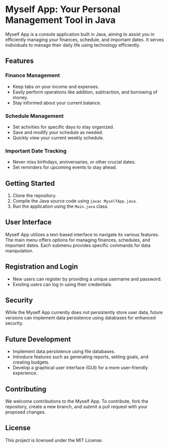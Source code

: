 # Myself App: Your Personal Management Tool in Java

Myself App is a console application built in Java, aiming to assist you in efficiently managing your finances, schedule, and important dates. It serves individuals to manage their daily life using technology efficiently.

## Features

### Finance Management

- Keep tabs on your income and expenses.
- Easily perform operations like addition, subtraction, and borrowing of money.
- Stay informed about your current balance.

### Schedule Management

- Set activities for specific days to stay organized.
- Save and modify your schedule as needed.
- Quickly view your current weekly schedule.

### Important Date Tracking

- Never miss birthdays, anniversaries, or other crucial dates.
- Set reminders for upcoming events to stay ahead.

## Getting Started

1. Clone the repository.
2. Compile the Java source code using `javac MyselfApp.java`.
3. Run the application using the `Main.java` class.

## User Interface

Myself App utilizes a text-based interface to navigate its various features. The main menu offers options for managing finances, schedules, and important dates. Each submenu provides specific commands for data manipulation.

## Registration and Login

- New users can register by providing a unique username and password.
- Existing users can log in using their credentials.

## Security

While the Myself App currently does not persistently store user data, future versions can implement data persistence using databases for enhanced security.

## Future Development

- Implement data persistence using file databases.
- Introduce features such as generating reports, setting goals, and creating budgets.
- Develop a graphical user interface (GUI) for a more user-friendly experience.

## Contributing

We welcome contributions to the Myself App. To contribute, fork the repository, create a new branch, and submit a pull request with your proposed changes.

## License

This project is licensed under the MIT License.
